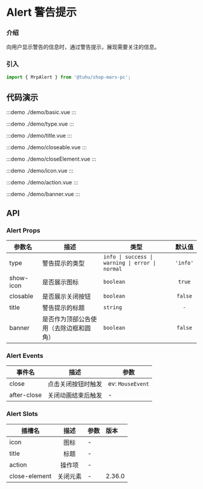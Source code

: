 # Alert 警告提示

### 介绍

向用户显示警告的信息时，通过警告提示，展现需要关注的信息。

### 引入

```js
import { MrpAlert } from '@tuhu/shop-mars-pc';
```

## 代码演示

:::demo ./demo/basic.vue
:::

:::demo ./demo/type.vue
:::

:::demo ./demo/title.vue
:::

:::demo ./demo/closeable.vue
:::

:::demo ./demo/closeElement.vue
:::

:::demo ./demo/icon.vue
:::

:::demo ./demo/action.vue
:::

:::demo ./demo/banner.vue
:::

## API

### Alert Props

|参数名|描述|类型|默认值|
|---|---|---|:---:|
|type|警告提示的类型|`info \| success \| warning \| error \| normal`|`'info'`|
|show-icon|是否展示图标|`boolean`|`true`|
|closable|是否展示关闭按钮|`boolean`|`false`|
|title|警告提示的标题|`string`|`-`|
|banner|是否作为顶部公告使用（去除边框和圆角）|`boolean`|`false`|

### Alert Events

|事件名|描述|参数|
|---|---|---|
|close|点击关闭按钮时触发|ev: `MouseEvent`|
|after-close|关闭动画结束后触发|-|

### Alert Slots

|插槽名|描述|参数|版本|
|---|:---:|---|:---|
|icon|图标|-||
|title|标题|-||
|action|操作项|-||
|close-element|关闭元素|-|2.36.0|